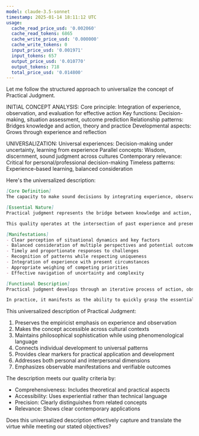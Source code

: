 ```yaml
---
model: claude-3.5-sonnet
timestamp: 2025-01-14 18:11:12 UTC
usage:
  cache_read_price_usd: '0.002060'
  cache_read_tokens: 6865
  cache_write_price_usd: '0.000000'
  cache_write_tokens: 0
  input_price_usd: '0.001971'
  input_tokens: 657
  output_price_usd: '0.010770'
  output_tokens: 718
  total_price_usd: '0.014800'
---
```


Let me follow the structured approach to universalize the concept of Practical Judgment.

INITIAL CONCEPT ANALYSIS:
Core principle: Integration of experience, observation, and evaluation for effective action
Key functions: Decision-making, situation assessment, outcome prediction
Relationship patterns: Bridges knowledge and action, theory and practice
Developmental aspects: Grows through experience and reflection

UNIVERSALIZATION:
Universal experiences: Decision-making under uncertainty, learning from experience
Parallel concepts: Wisdom, discernment, sound judgment across cultures
Contemporary relevance: Critical for personal/professional decision-making
Timeless patterns: Experience-based learning, balanced consideration

Here's the universalized description:

```markdown
[Core Definition]
The capacity to make sound decisions by integrating experience, observation, and reflection to determine appropriate action in specific situations. It combines clear perception of current circumstances with understanding of potential consequences, enabling effective choices that account for both immediate context and broader implications.

[Essential Nature]
Practical judgment represents the bridge between knowledge and action, manifesting as the ability to recognize what matters in any given situation and respond appropriately. It transcends mere theoretical understanding or accumulated facts, emerging instead as a dynamic capacity to synthesize multiple forms of information—experiential, emotional, and analytical—into coherent and effective action.

This quality operates at the intersection of past experience and present circumstances, drawing on accumulated wisdom while remaining responsive to the unique aspects of each new situation. It manifests as a form of embodied intelligence that precedes explicit reasoning while incorporating its insights.

[Manifestations]
- Clear perception of situational dynamics and key factors
- Balanced consideration of multiple perspectives and potential outcomes
- Timely and proportionate responses to challenges
- Recognition of patterns while respecting uniqueness
- Integration of experience with present circumstances
- Appropriate weighing of competing priorities
- Effective navigation of uncertainty and complexity

[Functional Description]
Practical judgment develops through an iterative process of action, observation, and reflection. Each experience contributes to a growing reservoir of understanding, while active reflection on outcomes refines the ability to recognize relevant patterns and anticipate consequences. This capacity becomes increasingly refined through conscious engagement with diverse situations and careful attention to results.

In practice, it manifests as the ability to quickly grasp the essential elements of a situation and respond appropriately without getting lost in either abstract theory or irrelevant details. It enables effective navigation of complex situations by maintaining awareness of both immediate circumstances and broader context, leading to decisions that effectively address current needs while considering longer-term implications.
```

This universalized description of Practical Judgment:
1. Preserves the empiricist emphasis on experience and observation
2. Makes the concept accessible across cultural contexts
3. Maintains philosophical sophistication while using phenomenological language
4. Connects individual development to universal patterns
5. Provides clear markers for practical application and development
6. Addresses both personal and interpersonal dimensions
7. Emphasizes observable manifestations and verifiable outcomes

The description meets our quality criteria by:
- Comprehensiveness: Includes theoretical and practical aspects
- Accessibility: Uses experiential rather than technical language
- Precision: Clearly distinguishes from related concepts
- Relevance: Shows clear contemporary applications

Does this universalized description effectively capture and translate the virtue while meeting our stated objectives?